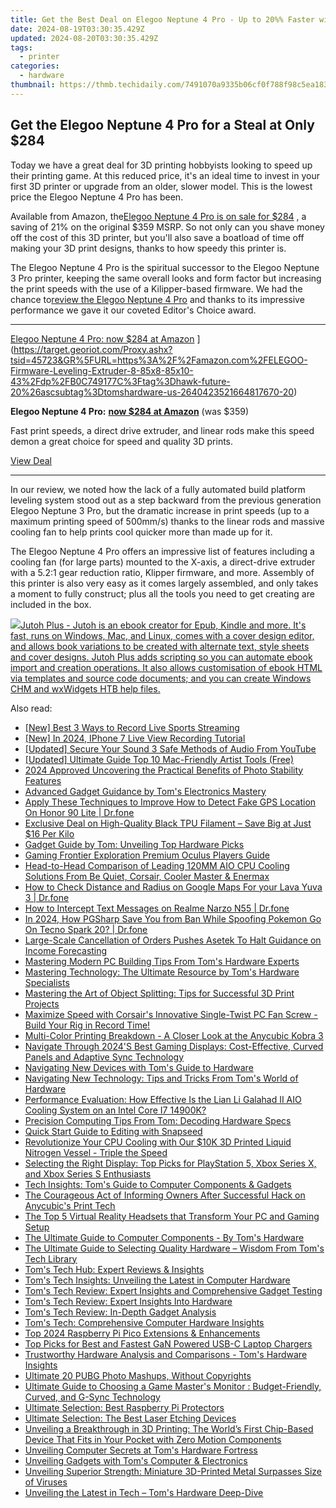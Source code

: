 ```yaml
---
title: Get the Best Deal on Elegoo Neptune 4 Pro - Up to 20%% Faster with $75 Savings!
date: 2024-08-19T03:30:35.429Z
updated: 2024-08-20T03:30:35.429Z
tags:
  - printer
categories:
  - hardware
thumbnail: https://thmb.techidaily.com/7491070a9335b06cf0f788f98c5ea183aa46a07a80cbbf656563b42cbf1b4542.jpg
---
```


## Get the Elegoo Neptune 4 Pro for a Steal at Only $284

Today we have a great deal for 3D printing hobbyists looking to speed up their printing game. At this reduced price, it's an ideal time to invest in your first 3D printer or upgrade from an older, slower model. This is the lowest price the Elegoo Neptune 4 Pro has been.

 Available from Amazon, the[Elegoo Neptune 4 Pro is on sale for $284](https://target.georiot.com/Proxy.ashx?tsid=45723&GR%5FURL=https%3A%2F%2Famazon.com%2FELEGOO-Firmware-Leveling-Extruder-8-85x8-85x10-43%2Fdp%2FB0C749177C%3Ftag%3Dhawk-future-20%26ascsubtag%3Dtomshardware-us-7640237919550914195-20) , a saving of 21% on the original $359 MSRP. So not only can you shave money off the cost of this 3D printer, but you'll also save a boatload of time off making your 3D print designs, thanks to how speedy this printer is.

 The Elegoo Neptune 4 Pro is the spiritual successor to the Elegoo Neptune 3 Pro printer, keeping the same overall looks and form factor but increasing the print speeds with the use of a Kilipper-based firmware. We had the chance to[review the Elegoo Neptune 4 Pro](https://www.tomshardware.com/reviews/elegoo-neptune-4-pro-3d-printer-review) and thanks to its impressive performance we gave it our coveted Editor's Choice award.

---

[Elegoo Neptune 4 Pro: now $284 at Amazon](https://cdn.mos.cms.futurecdn.net/9zSdxpVwnL9hrRdNioy7Wh-200-100.jpg "Elegoo Neptune 4 Pro: now $284 at Amazon") ](https://target.georiot.com/Proxy.ashx?tsid=45723&GR%5FURL=https%3A%2F%2Famazon.com%2FELEGOO-Firmware-Leveling-Extruder-8-85x8-85x10-43%2Fdp%2FB0C749177C%3Ftag%3Dhawk-future-20%26ascsubtag%3Dtomshardware-us-2640423521664817670-20)

**Elegoo Neptune 4 Pro:** [**now $284 at Amazon**](https://target.georiot.com/Proxy.ashx?tsid=45723&GR%5FURL=https%3A%2F%2Famazon.com%2FELEGOO-Firmware-Leveling-Extruder-8-85x8-85x10-43%2Fdp%2FB0C749177C%3Ftag%3Dhawk-future-20%26ascsubtag%3Dtomshardware-us-1243887777160402887-20) (was $359)  
  
 Fast print speeds, a direct drive extruder, and linear rods make this speed demon a great choice for speed and quality 3D prints.

[View Deal](https://target.georiot.com/Proxy.ashx?tsid=45723&GR%5FURL=https%3A%2F%2Famazon.com%2FELEGOO-Firmware-Leveling-Extruder-8-85x8-85x10-43%2Fdp%2FB0C749177C%3Ftag%3Dhawk-future-20%26ascsubtag%3Dtomshardware-us-2640423521664817670-20)

---

 In our review, we noted how the lack of a fully automated build platform leveling system stood out as a step backward from the previous generation Elegoo Neptune 3 Pro, but the dramatic increase in print speeds (up to a maximum printing speed of 500mm/s) thanks to the linear rods and massive cooling fan to help prints cool quicker more than made up for it.

 The Elegoo Neptune 4 Pro offers an impressive list of features including a cooling fan (for large parts) mounted to the X-axis, a direct-drive extruder with a 5.2:1 gear reduction ratio, Klipper firmware, and more. Assembly of this printer is also very easy as it comes largely assembled, and only takes a moment to fully construct; plus all the tools you need to get creating are included in the box.


<ins class="adsbygoogle"
     style="display:block"
     data-ad-format="autorelaxed"
     data-ad-client="ca-pub-7571918770474297"
     data-ad-slot="1223367746"></ins>



<ins class="adsbygoogle"
     style="display:block"
     data-ad-client="ca-pub-7571918770474297"
     data-ad-slot="8358498916"
     data-ad-format="auto"
     data-full-width-responsive="true"></ins>

<!-- affiliate ads begin -->
<a href="https://secure.2checkout.com/order/checkout.php?PRODS=4699091&QTY=1&AFFILIATE=108875&CART=1"><img src="https://secure.avangate.com/images/merchant/bccefcc1b1eee9eca3ae4f5c1a281482/products/1_jutoh-logo-1200x1600.jpg" border="0">Jutoh Plus -  Jutoh is an ebook creator for Epub, Kindle and more. It's fast, runs on Windows, Mac, and Linux, comes with a cover design editor, and allows book variations to be created with alternate text, style sheets and cover designs. Jutoh Plus adds scripting so you can automate ebook import and creation operations. It also allows customisation of ebook HTML via templates and source code documents; and you can create Windows CHM and wxWidgets HTB help files. </a>
<!-- affiliate ads end -->
<span class="atpl-alsoreadstyle">Also read:</span>
<div><ul>
<li><a href="https://visual-screen-recording.techidaily.com/new-best-3-ways-to-record-live-sports-streaming/"><u>[New] Best 3 Ways to Record Live Sports Streaming</u></a></li>
<li><a href="https://screen-mirroring-recording.techidaily.com/new-in-2024-iphone-7-live-view-recording-tutorial/"><u>[New] In 2024, IPhone 7 Live View Recording Tutorial</u></a></li>
<li><a href="https://facebook-record-videos.techidaily.com/updated-secure-your-sound-3-safe-methods-of-audio-from-youtube/"><u>[Updated] Secure Your Sound  3 Safe Methods of Audio From YouTube</u></a></li>
<li><a href="https://some-skills.techidaily.com/updated-ultimate-guide-top-10-mac-friendly-artist-tools-free/"><u>[Updated] Ultimate Guide  Top 10 Mac-Friendly Artist Tools (Free)</u></a></li>
<li><a href="https://some-guidance.techidaily.com/2024-approved-uncovering-the-practical-benefits-of-photo-stability-features/"><u>2024 Approved  Uncovering the Practical Benefits of Photo Stability Features</u></a></li>
<li><a href="https://hardware-tips.techidaily.com/advanced-gadget-guidance-by-toms-electronics-mastery/"><u>Advanced Gadget Guidance by Tom's Electronics Mastery</u></a></li>
<li><a href="https://fake-location.techidaily.com/apply-these-techniques-to-improve-how-to-detect-fake-gps-location-on-honor-90-lite-drfone-by-drfone-virtual-android/"><u>Apply These Techniques to Improve How to Detect Fake GPS Location On Honor 90 Lite | Dr.fone</u></a></li>
<li><a href="https://hardware-tips.techidaily.com/1723125175149-exclusive-deal-on-high-quality-black-tpu-filament-save-big-at-just-16-per-kilo/"><u>Exclusive Deal on High-Quality Black TPU Filament – Save Big at Just $16 Per Kilo</u></a></li>
<li><a href="https://hardware-tips.techidaily.com/gadget-guide-by-tom-unveiling-top-hardware-picks/"><u>Gadget Guide by Tom: Unveiling Top Hardware Picks</u></a></li>
<li><a href="https://extra-lessons.techidaily.com/gaming-frontier-exploration-premium-oculus-players-guide/"><u>Gaming Frontier Exploration  Premium Oculus Players Guide</u></a></li>
<li><a href="https://hardware-tips.techidaily.com/head-to-head-comparison-of-leading-120mm-aio-cpu-cooling-solutions-from-be-quiet-corsair-cooler-master-and-enermax/"><u>Head-to-Head Comparison of Leading 120MM AIO CPU Cooling Solutions From Be Quiet, Corsair, Cooler Master & Enermax</u></a></li>
<li><a href="https://android-location-track.techidaily.com/how-to-check-distance-and-radius-on-google-maps-for-your-lava-yuva-3-drfone-by-drfone-virtual-android/"><u>How to Check Distance and Radius on Google Maps For your Lava Yuva 3 | Dr.fone</u></a></li>
<li><a href="https://android-location-track.techidaily.com/how-to-intercept-text-messages-on-realme-narzo-n55-drfone-by-drfone-virtual-android/"><u>How to Intercept Text Messages on Realme Narzo N55 | Dr.fone</u></a></li>
<li><a href="https://pokemon-go-android.techidaily.com/in-2024-how-pgsharp-save-you-from-ban-while-spoofing-pokemon-go-on-tecno-spark-20-drfone-by-drfone-virtual-android/"><u>In 2024, How PGSharp Save You from Ban While Spoofing Pokemon Go On Tecno Spark 20? | Dr.fone</u></a></li>
<li><a href="https://hardware-tips.techidaily.com/large-scale-cancellation-of-orders-pushes-asetek-to-halt-guidance-on-income-forecasting/"><u>Large-Scale Cancellation of Orders Pushes Asetek To Halt Guidance on Income Forecasting</u></a></li>
<li><a href="https://hardware-tips.techidaily.com/mastering-modern-pc-building-tips-from-toms-hardware-experts/"><u>Mastering Modern PC Building Tips From Tom's Hardware Experts</u></a></li>
<li><a href="https://hardware-tips.techidaily.com/mastering-technology-the-ultimate-resource-by-toms-hardware-specialists/"><u>Mastering Technology: The Ultimate Resource by Tom's Hardware Specialists</u></a></li>
<li><a href="https://hardware-tips.techidaily.com/mastering-the-art-of-object-splitting-tips-for-successful-3d-print-projects/"><u>Mastering the Art of Object Splitting: Tips for Successful 3D Print Projects</u></a></li>
<li><a href="https://hardware-tips.techidaily.com/1723175681761-maximize-speed-with-corsairs-innovative-single-twist-pc-fan-screw-build-your-rig-in-record-time/"><u>Maximize Speed with Corsair's Innovative Single-Twist PC Fan Screw - Build Your Rig in Record Time!</u></a></li>
<li><a href="https://hardware-tips.techidaily.com/multi-color-printing-breakdown-a-closer-look-at-the-anycubic-kobra-3/"><u>Multi-Color Printing Breakdown - A Closer Look at the Anycubic Kobra 3</u></a></li>
<li><a href="https://hardware-tips.techidaily.com/navigate-through-2024s-best-gaming-displays-cost-effective-curved-panels-and-adaptive-sync-technology/"><u>Navigate Through 2024'S Best Gaming Displays: Cost-Effective, Curved Panels and Adaptive Sync Technology</u></a></li>
<li><a href="https://hardware-tips.techidaily.com/navigating-new-devices-with-toms-guide-to-hardware/"><u>Navigating New Devices with Tom's Guide to Hardware</u></a></li>
<li><a href="https://hardware-tips.techidaily.com/navigating-new-technology-tips-and-tricks-from-toms-world-of-hardware/"><u>Navigating New Technology: Tips and Tricks From Tom's World of Hardware</u></a></li>
<li><a href="https://hardware-tips.techidaily.com/performance-evaluation-how-effective-is-the-lian-li-galahad-ii-aio-cooling-system-on-an-intel-core-i7-14900k/"><u>Performance Evaluation: How Effective Is the Lian Li Galahad II AIO Cooling System on an Intel Core I7 14900K?</u></a></li>
<li><a href="https://hardware-tips.techidaily.com/precision-computing-tips-from-tom-decoding-hardware-specs/"><u>Precision Computing Tips From Tom: Decoding Hardware Specs</u></a></li>
<li><a href="https://extra-lessons.techidaily.com/quick-start-guide-to-editing-with-snapseed/"><u>Quick Start Guide to Editing with Snapseed</u></a></li>
<li><a href="https://hardware-tips.techidaily.com/revolutionize-your-cpu-cooling-with-our-10k-3d-printed-liquid-nitrogen-vessel-triple-the-speed/"><u>Revolutionize Your CPU Cooling with Our $10K 3D Printed Liquid Nitrogen Vessel - Triple the Speed</u></a></li>
<li><a href="https://hardware-tips.techidaily.com/selecting-the-right-display-top-picks-for-playstation-5-xbox-series-x-and-xbox-series-s-enthusiasts/"><u>Selecting the Right Display: Top Picks for PlayStation 5, Xbox Series X, and Xbox Series S Enthusiasts</u></a></li>
<li><a href="https://hardware-tips.techidaily.com/tech-insights-toms-guide-to-computer-components-and-gadgets/"><u>Tech Insights: Tom's Guide to Computer Components & Gadgets</u></a></li>
<li><a href="https://hardware-tips.techidaily.com/the-courageous-act-of-informing-owners-after-successful-hack-on-anycubics-print-tech/"><u>The Courageous Act of Informing Owners After Successful Hack on Anycubic's Print Tech</u></a></li>
<li><a href="https://hardware-tips.techidaily.com/the-top-5-virtual-reality-headsets-that-transform-your-pc-and-gaming-setup/"><u>The Top 5 Virtual Reality Headsets that Transform Your PC and Gaming Setup</u></a></li>
<li><a href="https://hardware-tips.techidaily.com/the-ultimate-guide-to-computer-components-by-toms-hardware/"><u>The Ultimate Guide to Computer Components - By Tom's Hardware</u></a></li>
<li><a href="https://hardware-tips.techidaily.com/the-ultimate-guide-to-selecting-quality-hardware-wisdom-from-toms-tech-library/"><u>The Ultimate Guide to Selecting Quality Hardware – Wisdom From Tom's Tech Library</u></a></li>
<li><a href="https://hardware-tips.techidaily.com/toms-tech-hub-expert-reviews-and-insights/"><u>Tom's Tech Hub: Expert Reviews & Insights</u></a></li>
<li><a href="https://hardware-tips.techidaily.com/toms-tech-insights-unveiling-the-latest-in-computer-hardware/"><u>Tom's Tech Insights: Unveiling the Latest in Computer Hardware</u></a></li>
<li><a href="https://hardware-tips.techidaily.com/toms-tech-review-expert-insights-and-comprehensive-gadget-testing/"><u>Tom's Tech Review: Expert Insights and Comprehensive Gadget Testing</u></a></li>
<li><a href="https://hardware-tips.techidaily.com/toms-tech-review-expert-insights-into-hardware/"><u>Tom's Tech Review: Expert Insights Into Hardware</u></a></li>
<li><a href="https://hardware-tips.techidaily.com/toms-tech-review-in-depth-gadget-analysis/"><u>Tom's Tech Review: In-Depth Gadget Analysis</u></a></li>
<li><a href="https://hardware-tips.techidaily.com/toms-tech-comprehensive-computer-hardware-insights/"><u>Tom's Tech: Comprehensive Computer Hardware Insights</u></a></li>
<li><a href="https://hardware-tips.techidaily.com/top-2024-raspberry-pi-pico-extensions-and-enhancements/"><u>Top 2024 Raspberry Pi Pico Extensions & Enhancements</u></a></li>
<li><a href="https://hardware-tips.techidaily.com/top-picks-for-best-and-fastest-gan-powered-usb-c-laptop-chargers/"><u>Top Picks for Best and Fastest GaN Powered USB-C Laptop Chargers</u></a></li>
<li><a href="https://hardware-tips.techidaily.com/trustworthy-hardware-analysis-and-comparisons-toms-hardware-insights/"><u>Trustworthy Hardware Analysis and Comparisons - Tom's Hardware Insights</u></a></li>
<li><a href="https://fox-http.techidaily.com/ultimate-20-pubg-photo-mashups-without-copyrights/"><u>Ultimate 20 PUBG Photo Mashups, Without Copyrights</u></a></li>
<li><a href="https://hardware-tips.techidaily.com/ultimate-guide-to-choosing-a-game-masters-monitor-budget-friendly-curved-and-g-sync-technology/"><u>Ultimate Guide to Choosing a Game Master's Monitor : Budget-Friendly, Curved, and G-Sync Technology</u></a></li>
<li><a href="https://hardware-tips.techidaily.com/ultimate-selection-best-raspberry-pi-protectors/"><u>Ultimate Selection: Best Raspberry Pi Protectors</u></a></li>
<li><a href="https://hardware-tips.techidaily.com/ultimate-selection-the-best-laser-etching-devices/"><u>Ultimate Selection: The Best Laser Etching Devices</u></a></li>
<li><a href="https://hardware-tips.techidaily.com/unveiling-a-breakthrough-in-3d-printing-the-worlds-first-chip-based-device-that-fits-in-your-pocket-with-zero-motion-components/"><u>Unveiling a Breakthrough in 3D Printing: The World’s First Chip-Based Device That Fits in Your Pocket with Zero Motion Components</u></a></li>
<li><a href="https://hardware-tips.techidaily.com/unveiling-computer-secrets-at-toms-hardware-fortress/"><u>Unveiling Computer Secrets at Tom's Hardware Fortress</u></a></li>
<li><a href="https://hardware-tips.techidaily.com/unveiling-gadgets-with-toms-computer-and-electronics/"><u>Unveiling Gadgets with Tom's Computer & Electronics</u></a></li>
<li><a href="https://hardware-tips.techidaily.com/unveiling-superior-strength-miniature-3d-printed-metal-surpasses-size-of-viruses/"><u>Unveiling Superior Strength: Miniature 3D-Printed Metal Surpasses Size of Viruses</u></a></li>
<li><a href="https://hardware-tips.techidaily.com/unveiling-the-latest-in-tech-toms-hardware-deep-dive/"><u>Unveiling the Latest in Tech – Tom's Hardware Deep-Dive</u></a></li>
</ul></div>
